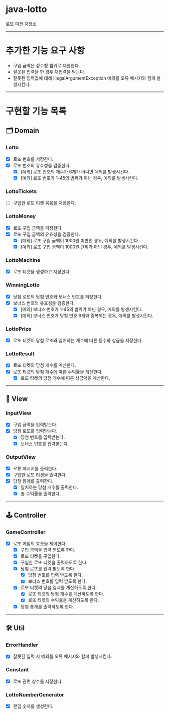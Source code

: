 # java-lotto

로또 미션 저장소

---

# 추가한 기능 요구 사항
- 구입 금액은 정수형 범위로 제한한다.
- 잘못된 입력을 한 경우 재입력을 받는다.
 - 잘못된 입력값에 대해 IllegalArgumentException 예외를 오류 메시지와 함께 발생시킨다.

---

# 구현할 기능 목록

## 🗂️ Domain

### Lotto
- [x] 로또 번호를 저장한다.
- [x] 로또 번호의 유효성을 검증한다.
  - [x] [예외] 로또 번호의 개수가 6개가 아니면 예외를 발생시킨다.
  - [x] [예외] 로또 번호가 1-45의 범위가 아닌 경우, 예외를 발생시킨다.

### LottoTickets
- [ ] 구입한 로또 티켓 묶음을 저장한다.

### LottoMoney
- [x] 로또 구입 금액을 저장한다.
- [x] 로또 구입 금액의 유효성을 검증한다.
  - [x] [예외] 로또 구입 금액이 1000원 미만인 경우, 예외를 발생시킨다.
  - [x] [예외] 로또 구입 금액이 1000원 단위가 아닌 경우, 예외를 발생시킨다.

### LottoMachine
- [x] 로또 티켓을 생성하고 저장한다.

### WinningLotto
- [x] 당첨 로또의 당첨 번호와 보너스 번호를 저장한다.
- [x] 보너스 번호의 유효성을 검증한다.
  - [x] [예외] 보너스 번호가 1-45의 범위가 아닌 경우, 예외를 발생시킨다.
  - [x] [예외] 보너스 번호가 당첨 번호 6개와 중복되는 경우, 예외를 발생시킨다.

### LottoPrize
- [x] 로또 티켓이 당첨 로또와 일치하는 개수에 따른 등수와 상금을 저장한다.

### LottoResult
- [x] 로또 티켓의 당첨 개수를 계산한다.
- [x] 로또 티켓의 당첨 개수에 따른 수익률을 계산한다.
  - [x] 로또 티켓의 당첨 개수에 따른 상금액을 계산한다.

---

## 👀 View

### InputView
- [x] 구입 금액을 입력받는다.
- [x] 당첨 로또를 입력받는다.
  - [x] 당첨 번호를 입력받는다.
  - [x] 보너스 번호를 입력받는다.

### OutputView
- [x] 오류 메시지를 출력한다.
- [x] 구입한 로또 티켓을 출력한다.
- [x] 당첨 통계를 출력한다.
  - [x] 일치하는 당첨 개수를 출력한다.
  - [x] 총 수익률을 출력한다.

---

## 🕹️ Controller

### GameController
- [x] 로또 게임의 흐름을 제어한다.
  - [x] 구입 금액을 입력 받도록 한다.
  - [x] 로또 티켓을 구입한다.
  - [x] 구입한 로또 티켓을 출력하도록 한다.
  - [x] 당첨 로또를 입력 받도록 한다.
    - [x] 당첨 번호를 입력 받도록 한다.
    - [x] 보너스 번호를 입력 받도록 한다.
  - [x] 로또 티켓의 당첨 결과를 계산하도록 한다.
    - [x] 로또 티켓의 당첨 개수를 계산하도록 한다.
    - [x] 로또 티켓의 수익률을 계산하도록 한다.
  - [x] 당첨 통계를 출력하도록 한다.

---
## 🛠 Util

### ErrorHandler
- [x] 잘못된 입력 시 예외를 오류 메시지와 함께 발생시킨다.

### Constant
- [x] 로또 관련 상수를 저장한다.

### LottoNumberGenerator
- [x] 랜덤 숫자를 생성한다.
